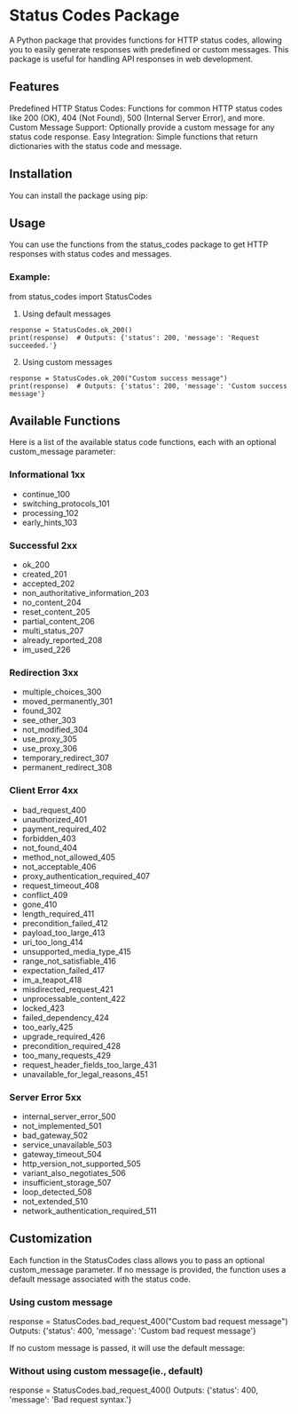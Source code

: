 # Status Codes Package

A Python package that provides functions for HTTP status codes, allowing you to easily generate responses with predefined or custom messages. This package is useful for handling API responses in web development.

## Features
Predefined HTTP Status Codes: Functions for common HTTP status codes like 200 (OK), 404 (Not Found), 500 (Internal Server Error), and more.
Custom Message Support: Optionally provide a custom message for any status code response.
Easy Integration: Simple functions that return dictionaries with the status code and message.

## Installation
You can install the package using pip:


## Usage
You can use the functions from the status_codes package to get HTTP responses with status codes and messages.

### Example:
from status_codes import StatusCodes

1. Using default messages
```
response = StatusCodes.ok_200()
print(response)  # Outputs: {'status': 200, 'message': 'Request succeeded.'}
```

2. Using custom messages
```
response = StatusCodes.ok_200("Custom success message")
print(response)  # Outputs: {'status': 200, 'message': 'Custom success message'}
```


## Available Functions
Here is a list of the available status code functions, each with an optional custom_message parameter:

### Informational 1xx
- continue_100
- switching_protocols_101
- processing_102
- early_hints_103

### Successful 2xx
- ok_200
- created_201
- accepted_202
- non_authoritative_information_203
- no_content_204
- reset_content_205
- partial_content_206
- multi_status_207
- already_reported_208
- im_used_226

### Redirection 3xx
- multiple_choices_300
- moved_permanently_301
- found_302
- see_other_303
- not_modified_304
- use_proxy_305
- use_proxy_306
- temporary_redirect_307
- permanent_redirect_308

### Client Error 4xx
- bad_request_400
- unauthorized_401
- payment_required_402
- forbidden_403
- not_found_404
- method_not_allowed_405
- not_acceptable_406
- proxy_authentication_required_407
- request_timeout_408
- conflict_409
- gone_410
- length_required_411
- precondition_failed_412
- payload_too_large_413
- uri_too_long_414
- unsupported_media_type_415
- range_not_satisfiable_416
- expectation_failed_417
- im_a_teapot_418
- misdirected_request_421
- unprocessable_content_422
- locked_423
- failed_dependency_424
- too_early_425
- upgrade_required_426
- precondition_required_428
- too_many_requests_429
- request_header_fields_too_large_431
- unavailable_for_legal_reasons_451

### Server Error 5xx
- internal_server_error_500
- not_implemented_501
- bad_gateway_502
- service_unavailable_503
- gateway_timeout_504
- http_version_not_supported_505
- variant_also_negotiates_506
- insufficient_storage_507
- loop_detected_508
- not_extended_510
- network_authentication_required_511


## Customization
Each function in the StatusCodes class allows you to pass an optional custom_message parameter. If no message is provided, the function uses a default message associated with the status code.

### Using custom message
response = StatusCodes.bad_request_400("Custom bad request message")
Outputs: {'status': 400, 'message': 'Custom bad request message'}

If no custom message is passed, it will use the default message:

### Without using custom message(ie., default)
response = StatusCodes.bad_request_400()
Outputs: {'status': 400, 'message': 'Bad request syntax.'}